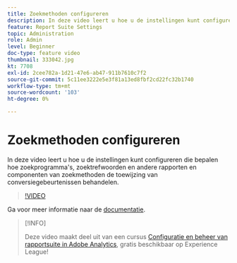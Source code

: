 ```yaml
---
title: Zoekmethoden configureren
description: In deze video leert u hoe u de instellingen kunt configureren die bepalen hoe zoekprogramma's, zoektrefwoorden en andere rapporten en componenten van zoekmethoden de toewijzing van conversiegebeurtenissen behandelen.
feature: Report Suite Settings
topic: Administration
role: Admin
level: Beginner
doc-type: feature video
thumbnail: 333042.jpg
kt: 7708
exl-id: 2cee782a-1d21-47e6-ab47-911b7610c7f2
source-git-commit: 5c11ee3222e5e3f81a13ed8fbf2cd22fc32b1740
workflow-type: tm+mt
source-wordcount: '103'
ht-degree: 0%

---
```


# Zoekmethoden configureren

In deze video leert u hoe u de instellingen kunt configureren die bepalen hoe zoekprogramma&#39;s, zoektrefwoorden en andere rapporten en componenten van zoekmethoden de toewijzing van conversiegebeurtenissen behandelen.

>[!VIDEO](https://video.tv.adobe.com/v/333042/?quality=12&learn=on)

Ga voor meer informatie naar de [documentatie](https://experienceleague.adobe.com/docs/analytics/admin/admin-tools/finding-methods.html).

>[!INFO]
>
> Deze video maakt deel uit van een cursus [Configuratie en beheer van rapportsuite in Adobe Analytics](https://experienceleague.adobe.com/?recommended=Analytics-A-1-2021.1.administration), gratis beschikbaar op Experience League!